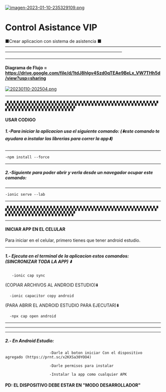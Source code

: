 [![imagen-2023-01-10-235329109.png](https://i.postimg.cc/R0763gkD/imagen-2023-01-10-235329109.png)](https://postimg.cc/WD4bCwbG)
# Control Asistance VIP
 ■Crear aplicacion con sistema de asistencia
■
———————————————————————————————————————————————————————————————
__________________________________________________________________________
#### Diagrama de Flujo = https://drive.google.com/file/d/1tdJ8hIgv4Szd0qTEAe9BeLx_VW7THh5d/view?usp=sharing
[![20230110-202504.png](https://i.postimg.cc/VN4wHh2M/20230110-202504.png)](https://postimg.cc/NyyZKdsf)

__________________________________________________________________________
▞▞▞▞▞▞▞▞▞▞▞▞▞▞▞▞▞▞▞▞▞▞▞▞▞▞▞▞▞▞▞▞▞▞▞▞▞▞▞▞▞▞▞▞▞▞▞▞▞▞▞▞▞▞▞▞▞▞▞▞▞▞▞▞▞▞▞
#### USAR CODIGO
##### 1.-Para iniciar la aplicacion usa el siguiente comando: (⬇️este comando te ayudara a instalar las librerias para correr la app⬇️)
__________________________________________________________________________
    -npm install --force   
__________________________________________________________________________

##### 2.-Siguiente para poder abrir y verla desde un navegador ocupar este comando:
__________________________________________________________________________
    -ionic serve --lab
__________________________________________________________________________
▞▞▞▞▞▞▞▞▞▞▞▞▞▞▞▞▞▞▞▞▞▞▞▞▞▞▞▞▞▞▞▞▞▞▞▞▞▞▞▞▞▞▞▞▞▞▞▞▞▞▞▞▞▞▞▞▞▞▞▞▞▞▞▞▞▞▞
__________________________________________________________________________

#### INICIAR APP EN EL CELULAR

Para iniciar en el celular, primero tienes que tener android estudio.
__________________________________________________________________________

##### 1.- Ejecuta en el terminal de la aplicacion estos comandos: (SINCRONIZAR TODA LA APP) ⬇️ 

       -ionic cap sync                           
(COPIAR ARCHIVOS AL ANDROID ESTUDIO)⬇️

      -ionic capacitor copy android    
(PARA ABRIR EL ANDROID ESTUDIO PARA EJECUTAR)⬇️

      -npx cap open android            
__________________________________________________________________________
__________________________________________________________________________
__________________________________________________________________________
##### 2.- En Android Estudio: 

                        -Darle al boton iniciar Con el dispositivo agregado (https://prnt.sc/x2KXSa30YOO4)

                        -Darle permisos para instalar

                        -Instalar la app como cualquier APK
                   
  #### PD: EL DISPOSITIVO DEBE ESTAR EN "MODO DESARROLLADOR"
                        
    
